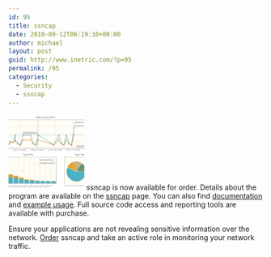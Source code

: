 ```yaml
---
id: 95
title: ssncap
date: 2010-09-12T06:19:10+00:00
author: michael
layout: post
guid: http://www.inetric.com/?p=95
permalink: /95
categories:
  - Security
  - ssncap
---
```

<p id="top" />

[<img src="/wp-content/uploads/2010/08/ssncapreport-150x150.png" alt="ssncap graph report" title="ssncap report" width="150" height="150" class="alignright size-thumbnail wp-image-59" />](/wp-content/uploads/2010/08/ssncapreport.png) ssncap is now available for order. Details about the program are available on the [ssncap](/security/ssncap) page. You can also find [documentation](/security/ssncap/documentation) and [example usage](/security/ssncap/documentation#examples). Full source code access and reporting tools are available with purchase.

Ensure your applications are not revealing sensitive information over the network. [Order](/security/ssncap/order) ssncap and take an active role in monitoring your network traffic.
